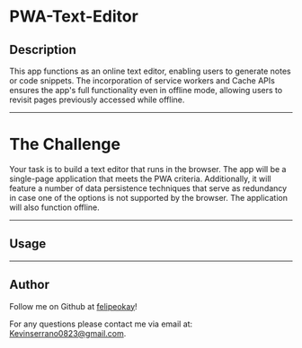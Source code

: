 # PWA-Text-Editor

## Description 

This app functions as an online text editor, enabling users to generate notes or code snippets. The incorporation of service workers and Cache APIs ensures the app's full functionality even in offline mode, allowing users to revisit pages previously accessed while offline. 

---

# The Challenge 

Your task is to build a text editor that runs in the browser. The app will be a single-page application that meets the PWA criteria. Additionally, it will feature a number of data persistence techniques that serve as redundancy in case one of the options is not supported by the browser. The application will also function offline.

---

## Usage 


--- 

## Author

Follow me on Github at [felipeokay](https://github.com/felipeokay)!

For any questions please contact me via email at: Kevinserrano0823@gmail.com.